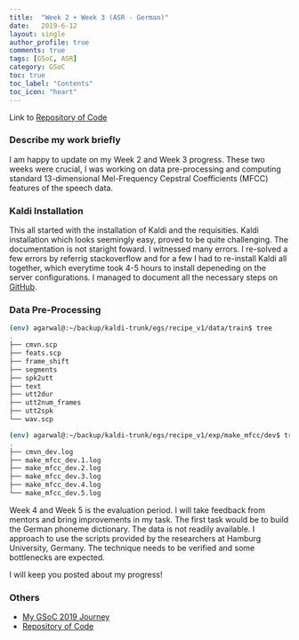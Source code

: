 ```yaml
---
title:  "Week 2 + Week 3 (ASR - German)"
date:   2019-6-12
layout: single
author_profile: true
comments: true
tags: [GSoC, ASR]
category: GSoC
toc: true
toc_label: "Contents"
toc_icon: "heart"
---
```


Link to [Repository of Code](https://github.com/AASHISHAG/asr-german)

### Describe my work briefly

I am happy to update on my Week 2 and Week 3 progress. These two weeks were crucial, I was working on data pre-processing and computing standard 13-dimensional Mel-Frequency Cepstral Coefficients (MFCC) features of the speech data.

### Kaldi Installation

This all started with the installation of Kaldi and the requisities. Kaldi installation which looks seemingly easy, proved to be quite challenging. The documentation is not staright foward. I witnessed many errors. I re-solved a few errors by referrig stackoverflow and for a few I had to re-install Kaldi all together, which everytime took 4-5 hours to install depeneding on the server configurations. I managed to document all the necessary steps on [GitHub](https://github.com/AASHISHAG/asr-german).

### Data Pre-Processing

``` bash
(env) agarwal@:~/backup/kaldi-trunk/egs/recipe_v1/data/train$ tree
.
├── cmvn.scp
├── feats.scp
├── frame_shift
├── segments
├── spk2utt
├── text
├── utt2dur
├── utt2num_frames
├── utt2spk
└── wav.scp
```

``` bash
(env) agarwal@:~/backup/kaldi-trunk/egs/recipe_v1/exp/make_mfcc/dev$ tree
.
├── cmvn_dev.log
├── make_mfcc_dev.1.log
├── make_mfcc_dev.2.log
├── make_mfcc_dev.3.log
├── make_mfcc_dev.4.log
└── make_mfcc_dev.5.log

```

Week 4 and Week 5 is the evaluation period. I will take feedback from mentors and bring improvements in my task. The first task would be to build the German phoneme dictionary. The data is not readily available. I approach to use the scripts provided by the researchers at Hamburg University, Germany. The technique needs to be verified and some bottlenecks are expected.

I will keep you posted about my progress!

### Others

- [My GSoC 2019 Journey](https://aashishag.github.io/categories/#gsoc)
- [Repository of Code](https://github.com/AASHISHAG/asr-german)

